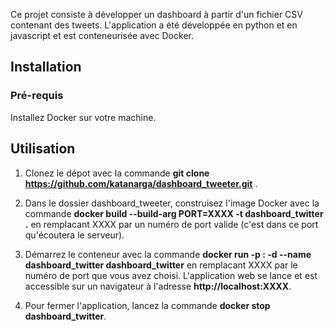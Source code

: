 Ce projet consiste à développer un dashboard à partir d'un fichier CSV contenant des tweets.
L'application a été développée en python et en javascript et est conteneurisée avec Docker.

## Installation

### Pré-requis
Installez Docker sur votre machine.

## Utilisation
1. Clonez le dépot avec la commande __git clone https://github.com/katanarga/dashboard_tweeter.git__ .

2. Dans le dossier dashboard_tweeter, construisez l'image Docker avec la commande __docker build --build-arg PORT=XXXX -t dashboard_twitter .__
en remplacant XXXX par un numéro de port valide (c'est dans ce port qu'écoutera le serveur).

3. Démarrez le conteneur avec la commande __docker run -p <XXXX>:<XXXX> -d --name dashboard_twitter dashboard_twitter__ en remplacant XXXX par le numéro de port que vous avez choisi.
L'application web se lance et est accessible sur un navigateur à l'adresse __http://localhost:XXXX__.
  
4. Pour fermer l'application, lancez la commande __docker stop dashboard_twitter__.
